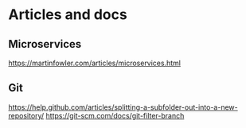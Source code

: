 # Articles and docs
## Microservices
https://martinfowler.com/articles/microservices.html

## Git
https://help.github.com/articles/splitting-a-subfolder-out-into-a-new-repository/
https://git-scm.com/docs/git-filter-branch
